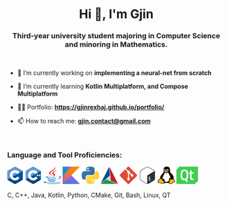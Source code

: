 <h1 align="center">Hi 👋, I'm Gjin</h1>
<h3 align="center">Third-year university student majoring in Computer Science and minoring in Mathematics.</h3>
<br />


- 🔭 I’m currently working on **implementing a neural-net from scratch**

- 🌱 I’m currently learning **Kotlin Multiplatform, and Compose Multiplatform**

- 🧑‍💻 Portfolio: **https://gjinrexhaj.github.io/portfolio/**

- 📫 How to reach me: **gjin.contact@gmail.com**

<p align="left">
</p>


<br />
<h3 align="left">Language and Tool Proficiencies:</h3>
<p align="left"> <img src="Images/c.png" alt="C" width="36" height="40"/>
                 <img src="Images/c++.png" alt="C++" width="40" height="40"/>
                 <img src="Images/java.png" alt="Java" width="40" height="40"/>
                 <img src="Images/kotlin.png" alt="Kotlin" width="40" height="40"/>
                 <img src="Images/python.png" alt="Python" width="40" height="40"/>
                 <img src="Images/cmake.png" alt="CMake" width="40" height="40"/>
                 <img src="Images/git.png" alt="Git" width="40" height="40"/>
                 <img src="Images/bash.png" alt="Bash" width="40" height="40"/>
                 <img src="Images/linux.png" alt="Linux" width="40" height="40"/>
                 <img src="Images/qt.png" alt="QT" width="50" height="40"/>
</p>

C, C++, Java, Kotlin, Python, CMake, Git, Bash, Linux, QT
